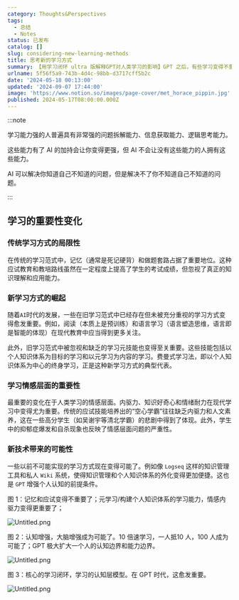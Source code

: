```yaml
---
category: Thoughts&Perspectives
tags:
  - 总结
  - Notes
status: 已发布
catalog: []
slug: considering-new-learning-methods
title: 思考新的学习方式
summary: 【用学习闭环 ultra 版解释GPT对人类学习的影响】GPT 之后，有些学习变得不重要了，有些学习变得更重要了，有些学习从不可能变成可能了。
urlname: 5f56f5a9-743b-4d4c-98bb-d3717cff5b2c
date: '2024-05-18 00:13:00'
updated: '2024-09-07 17:44:00'
image: 'https://www.notion.so/images/page-cover/met_horace_pippin.jpg'
published: 2024-05-17T08:00:00.000Z
---
```


:::note


学习能力强的人普遍具有非常强的问题拆解能力、信息获取能力、逻辑思考能力。


这些能力有了 AI 的加持会让你变得更强，但 AI 不会让没有这些能力的人拥有这些能力。


AI 可以解决你知道自己不知道的问题，但是解决不了你不知道自己不知道的问题。


:::


## 学习的重要性变化


### 传统学习方式的局限性


在传统的学习范式中，记忆（通常是死记硬背）和做题套路占据了重要地位。这种应试教育和教培路线虽然在一定程度上提高了学生的考试成绩，但忽视了真正的知识理解和应用能力。


### 新学习方式的崛起


随着`AI`时代的发展，一些在旧学习范式中已经存在但未被充分重视的学习方式变得愈发重要。例如，阅读（本质上是预训练）和语言学习（语言塑造思维，语言即是智能的体现）在现代教育中应当得到更多关注。


此外，旧学习范式中被忽视和缺乏的学习元技能也变得至关重要。这些技能包括以个人知识体系为目标的学习和以元学习为内容的学习。费曼式学习法，即以个人知识体系为中心的终身学习，正是这种新学习方式的典型代表。


### 学习情感层面的重要性


最重要的变化在于人类学习的情感层面。内驱力、知识好奇心和情绪耐力在现代学习中变得尤为重要。传统的应试技能培养出的“空心学霸”往往缺乏内驱力和人文素养，这在一些高分学生（如吴谢宇等清北学霸）的悲剧中得到了体现。此外，学生中的抑郁症爆发和自杀现象也反映了情感层面问题的严重性。


### 新技术带来的可能性


一些以前不可能实现的学习方式现在变得可能了。例如像 `Logseq` 这样的知识管理工具和私人 `Wiki` 系统，使得知识管理和个人知识体系的外化变得更加便捷。这也是 `GPT` 增强个人认知的前提条件。


图 1：记忆和应试变得不重要了；元学习/构建个人知识体系的学习能力，情感内驱力变得更重要了；


![Untitled.png](https://prod-files-secure.s3.us-west-2.amazonaws.com/5d24fe63-e567-4804-86f9-9fdc62e13082/a8319b77-00b3-43d9-9f99-e58187f20cfe/Untitled.png?X-Amz-Algorithm=AWS4-HMAC-SHA256&X-Amz-Content-Sha256=UNSIGNED-PAYLOAD&X-Amz-Credential=ASIAZI2LB4665E2KPIXZ%2F20250404%2Fus-west-2%2Fs3%2Faws4_request&X-Amz-Date=20250404T053917Z&X-Amz-Expires=3600&X-Amz-Security-Token=IQoJb3JpZ2luX2VjEJb%2F%2F%2F%2F%2F%2F%2F%2F%2F%2FwEaCXVzLXdlc3QtMiJIMEYCIQCrb1ExPFKwe5Dp2D7EWUHPyzVGxAOYLfWVo61RGTXLiAIhAJhOP9z2WIFXp0s7M86TkA4NQ9p7g4iHV0n796Ler6kdKogECP%2F%2F%2F%2F%2F%2F%2F%2F%2F%2F%2FwEQABoMNjM3NDIzMTgzODA1IgzURzjLLYiNNqoJhjMq3APwB58rVR6A18E6xf4Oft3XtlwAggWeB1PpXhGwh72y9iOqh0uC3oTuaVD8xC0pue6lJG%2FSGKeiRGU7CFBt%2BzAFNGwxwWZhpuvX3RXwtDXNEVu33RadZMa7O%2FFD77nudRIhb18A8z5eBxMOyWDvf38kCqiqHRY2hZR5hbHyUvK8F6zmmxwDxyn46fTHN97I1X7oPbE1t%2B2wrelYLridlnW6mMEqdbUebnPyG3wbAvog8NddOgH%2B7vNIldmvTvJK6mUmH1lhg1wowdNBiYNHEqeq282FinnxnXRPesdns75RyuEu7xu1RWFfYt57J050r%2Bb2uAGGnFsr2FLpat0qTBVgo1y%2B8Fs7dTjWGpELw5jEJB8Lc325fjBrAU3Iimf%2BXdGBg32sHY92TKD94SvTSMGpYJVRdvo89yRaxCU%2FcpNwKRvhUGEetgMVqjW1ceCV8mwoKtBBUEGBx9LDdxgVG89PIQiKnQch%2FtVHfTHqbVuKqh9dlpyVyWnAypmhPOTjcTyc7yENSX%2F4R2qyYsF2f7KesGTBE6JQnRwhVu991RET%2BFKSAFc5iKJQQAbimpgIsx2ejBn2jOPYXhKFv%2Bpbb3ib%2Bn1MT19xDfpsl3axK%2FHb2FtKel0kaS7SrcFEGjCz3b2%2FBjqkAcl1RSJZ4ksQtQokcgFhXJJr6Ctayi4DzIlF0Kn%2FJYpdUyMwja%2Bb06Txf1cZnmFyQHvNzAGzG0RpJoypo14qMkNjXIMfZGi%2BxcxnQ%2BEod0Be8KMbEZ9iPvhjEUeFOnoZ0%2BvYwUrjBbiwmIha8qWfKo6Zh80PxkQpYkuTepxRs6jpEq5J2ITyrmTrrLBzwvMsefkAuqWHt7GiFdvJxF6IcSnroanr&X-Amz-Signature=0839abda1b5bb0ff8ac2388b1475b18b50b8c884755a576dcbc6d8a28fcc161b&X-Amz-SignedHeaders=host&x-id=GetObject)


图 2：认知增强，大脑增强成为可能了。10 倍速学习，一人抵10 人，100 人成为可能了；GPT 极大扩大一个人的认知边界和能力边界。


![Untitled.png](https://prod-files-secure.s3.us-west-2.amazonaws.com/5d24fe63-e567-4804-86f9-9fdc62e13082/e195b372-4d2b-479c-9e75-1be4e2c1412e/Untitled.png?X-Amz-Algorithm=AWS4-HMAC-SHA256&X-Amz-Content-Sha256=UNSIGNED-PAYLOAD&X-Amz-Credential=ASIAZI2LB4665E2KPIXZ%2F20250404%2Fus-west-2%2Fs3%2Faws4_request&X-Amz-Date=20250404T053917Z&X-Amz-Expires=3600&X-Amz-Security-Token=IQoJb3JpZ2luX2VjEJb%2F%2F%2F%2F%2F%2F%2F%2F%2F%2FwEaCXVzLXdlc3QtMiJIMEYCIQCrb1ExPFKwe5Dp2D7EWUHPyzVGxAOYLfWVo61RGTXLiAIhAJhOP9z2WIFXp0s7M86TkA4NQ9p7g4iHV0n796Ler6kdKogECP%2F%2F%2F%2F%2F%2F%2F%2F%2F%2F%2FwEQABoMNjM3NDIzMTgzODA1IgzURzjLLYiNNqoJhjMq3APwB58rVR6A18E6xf4Oft3XtlwAggWeB1PpXhGwh72y9iOqh0uC3oTuaVD8xC0pue6lJG%2FSGKeiRGU7CFBt%2BzAFNGwxwWZhpuvX3RXwtDXNEVu33RadZMa7O%2FFD77nudRIhb18A8z5eBxMOyWDvf38kCqiqHRY2hZR5hbHyUvK8F6zmmxwDxyn46fTHN97I1X7oPbE1t%2B2wrelYLridlnW6mMEqdbUebnPyG3wbAvog8NddOgH%2B7vNIldmvTvJK6mUmH1lhg1wowdNBiYNHEqeq282FinnxnXRPesdns75RyuEu7xu1RWFfYt57J050r%2Bb2uAGGnFsr2FLpat0qTBVgo1y%2B8Fs7dTjWGpELw5jEJB8Lc325fjBrAU3Iimf%2BXdGBg32sHY92TKD94SvTSMGpYJVRdvo89yRaxCU%2FcpNwKRvhUGEetgMVqjW1ceCV8mwoKtBBUEGBx9LDdxgVG89PIQiKnQch%2FtVHfTHqbVuKqh9dlpyVyWnAypmhPOTjcTyc7yENSX%2F4R2qyYsF2f7KesGTBE6JQnRwhVu991RET%2BFKSAFc5iKJQQAbimpgIsx2ejBn2jOPYXhKFv%2Bpbb3ib%2Bn1MT19xDfpsl3axK%2FHb2FtKel0kaS7SrcFEGjCz3b2%2FBjqkAcl1RSJZ4ksQtQokcgFhXJJr6Ctayi4DzIlF0Kn%2FJYpdUyMwja%2Bb06Txf1cZnmFyQHvNzAGzG0RpJoypo14qMkNjXIMfZGi%2BxcxnQ%2BEod0Be8KMbEZ9iPvhjEUeFOnoZ0%2BvYwUrjBbiwmIha8qWfKo6Zh80PxkQpYkuTepxRs6jpEq5J2ITyrmTrrLBzwvMsefkAuqWHt7GiFdvJxF6IcSnroanr&X-Amz-Signature=b9b28e2420517fee0bbf2266d5f56422831e7e4e3ae62ea83b972fe02853c0fb&X-Amz-SignedHeaders=host&x-id=GetObject)


图 3：核心的学习闭环，学习的认知层模型。在 GPT 时代，这愈发重要。


![Untitled.png](https://prod-files-secure.s3.us-west-2.amazonaws.com/5d24fe63-e567-4804-86f9-9fdc62e13082/57f2a38d-97b9-407e-baa1-8fecb8348e87/Untitled.png?X-Amz-Algorithm=AWS4-HMAC-SHA256&X-Amz-Content-Sha256=UNSIGNED-PAYLOAD&X-Amz-Credential=ASIAZI2LB4665E2KPIXZ%2F20250404%2Fus-west-2%2Fs3%2Faws4_request&X-Amz-Date=20250404T053917Z&X-Amz-Expires=3600&X-Amz-Security-Token=IQoJb3JpZ2luX2VjEJb%2F%2F%2F%2F%2F%2F%2F%2F%2F%2FwEaCXVzLXdlc3QtMiJIMEYCIQCrb1ExPFKwe5Dp2D7EWUHPyzVGxAOYLfWVo61RGTXLiAIhAJhOP9z2WIFXp0s7M86TkA4NQ9p7g4iHV0n796Ler6kdKogECP%2F%2F%2F%2F%2F%2F%2F%2F%2F%2F%2FwEQABoMNjM3NDIzMTgzODA1IgzURzjLLYiNNqoJhjMq3APwB58rVR6A18E6xf4Oft3XtlwAggWeB1PpXhGwh72y9iOqh0uC3oTuaVD8xC0pue6lJG%2FSGKeiRGU7CFBt%2BzAFNGwxwWZhpuvX3RXwtDXNEVu33RadZMa7O%2FFD77nudRIhb18A8z5eBxMOyWDvf38kCqiqHRY2hZR5hbHyUvK8F6zmmxwDxyn46fTHN97I1X7oPbE1t%2B2wrelYLridlnW6mMEqdbUebnPyG3wbAvog8NddOgH%2B7vNIldmvTvJK6mUmH1lhg1wowdNBiYNHEqeq282FinnxnXRPesdns75RyuEu7xu1RWFfYt57J050r%2Bb2uAGGnFsr2FLpat0qTBVgo1y%2B8Fs7dTjWGpELw5jEJB8Lc325fjBrAU3Iimf%2BXdGBg32sHY92TKD94SvTSMGpYJVRdvo89yRaxCU%2FcpNwKRvhUGEetgMVqjW1ceCV8mwoKtBBUEGBx9LDdxgVG89PIQiKnQch%2FtVHfTHqbVuKqh9dlpyVyWnAypmhPOTjcTyc7yENSX%2F4R2qyYsF2f7KesGTBE6JQnRwhVu991RET%2BFKSAFc5iKJQQAbimpgIsx2ejBn2jOPYXhKFv%2Bpbb3ib%2Bn1MT19xDfpsl3axK%2FHb2FtKel0kaS7SrcFEGjCz3b2%2FBjqkAcl1RSJZ4ksQtQokcgFhXJJr6Ctayi4DzIlF0Kn%2FJYpdUyMwja%2Bb06Txf1cZnmFyQHvNzAGzG0RpJoypo14qMkNjXIMfZGi%2BxcxnQ%2BEod0Be8KMbEZ9iPvhjEUeFOnoZ0%2BvYwUrjBbiwmIha8qWfKo6Zh80PxkQpYkuTepxRs6jpEq5J2ITyrmTrrLBzwvMsefkAuqWHt7GiFdvJxF6IcSnroanr&X-Amz-Signature=bd931a8bddb2d8f9da9fb288d7a6f243350fd06feb184f1cc45c6f1611e695b5&X-Amz-SignedHeaders=host&x-id=GetObject)

